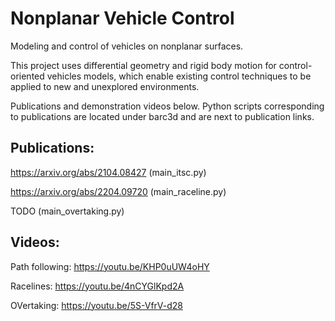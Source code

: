 # Nonplanar Vehicle Control
Modeling and control of vehicles on nonplanar surfaces. 

This project uses differential geometry and rigid body motion for control-oriented vehicles models, which enable existing control techniques to be applied to new and unexplored environments. 

Publications and demonstration videos below. Python scripts corresponding to publications are located under barc3d and are next to publication links.

## Publications: 

https://arxiv.org/abs/2104.08427 (main_itsc.py)

https://arxiv.org/abs/2204.09720 (main_raceline.py)

TODO (main_overtaking.py)

## Videos:

Path following: https://youtu.be/KHP0uUW4oHY

Racelines: https://youtu.be/4nCYGlKpd2A

OVertaking: https://youtu.be/5S-VfrV-d28


